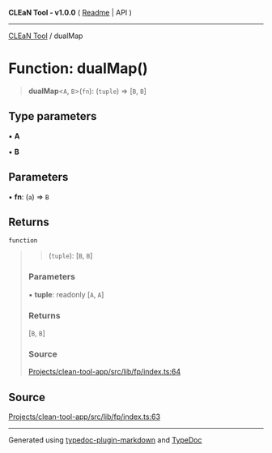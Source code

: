 **CLEaN Tool - v1.0.0** ( [Readme](../README.md) \| API )

***

[CLEaN Tool](../exports.md) / dualMap

# Function: dualMap()

> **dualMap**\<`A`, `B`\>(`fn`): (`tuple`) => [`B`, `B`]

## Type parameters

▪ **A**

▪ **B**

## Parameters

▪ **fn**: (`a`) => `B`

## Returns

`function`

> > (`tuple`): [`B`, `B`]
>
> ### Parameters
>
> ▪ **tuple**: readonly [`A`, `A`]
>
> ### Returns
>
> [`B`, `B`]
>
> ### Source
>
> [Projects/clean-tool-app/src/lib/fp/index.ts:64](https://github.com/yuckyh/clean-tool-app/)
>

## Source

[Projects/clean-tool-app/src/lib/fp/index.ts:63](https://github.com/yuckyh/clean-tool-app/)

***

Generated using [typedoc-plugin-markdown](https://www.npmjs.com/package/typedoc-plugin-markdown) and [TypeDoc](https://typedoc.org/)
